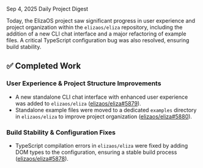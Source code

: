 Sep 4, 2025 Daily Project Digest

Today, the ElizaOS project saw significant progress in user experience and project organization within the `elizaos/eliza` repository, including the addition of a new CLI chat interface and a major refactoring of example files. A critical TypeScript configuration bug was also resolved, ensuring build stability.

## ✅ Completed Work
### User Experience & Project Structure Improvements
- A new standalone CLI chat interface with enhanced user experience was added to `elizaos/eliza` ([elizaos/eliza#5879](https://github.com/elizaos/eliza/pull/5879)).
- Standalone example files were moved to a dedicated `examples` directory in `elizaos/eliza` to improve project organization ([elizaos/eliza#5880](https://github.com/elizaos/eliza/pull/5880)).

### Build Stability & Configuration Fixes
- TypeScript compilation errors in `elizaos/eliza` were fixed by adding DOM types to the configuration, ensuring a stable build process ([elizaos/eliza#5878](https://github.com/elizaos/eliza/pull/5878)).